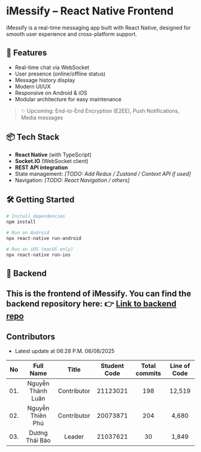 # iMessify – React Native Frontend

iMessify is a real-time messaging app built with React Native, designed for smooth user experience and cross-platform support.

## 🚀 Features

- Real-time chat via WebSocket
- User presence (online/offline status)
- Message history display
- Modern UI/UX
- Responsive on Android & iOS
- Modular architecture for easy maintenance

> ✨ Upcoming: End-to-End Encryption (E2EE), Push Notifications, Media messages

## 📦 Tech Stack

- **React Native** (with TypeScript)
- **Socket.IO** (WebSocket client)
- **REST API integration**
- State management: _[TODO: Add Redux / Zustand / Context API if used]_
- Navigation: _[TODO: React Navigation / others]_

## 🛠️ Getting Started

```bash
# Install dependencies
npm install

# Run on Android
npx react-native run-android

# Run on iOS (macOS only)
npx react-native run-ios
```

## 📡 Backend
This is the frontend of iMessify. You can find the backend repository here:
👉 [Link to backend repo](https://github.com/kennex666/iuh.cnm.backend)
---
## Contributors
- Latest update at 06:28 P.M. 06/08/2025

| No  | Full Name | Title | Student Code | Total commits | Line of Code |
| :--: |:--:| :--: | :--: | :--:| :--: |
| 01. | Nguyễn Thành Luân | Contributor | 21123021 | 198 | 12,519 |
| 02. | Nguyễn Thiên Phú | Contributor | 20073871  | 204  | 4,680 |
| 03. | Dương Thái Bảo | Leader | 21037621 | 30 | 1,849 |
